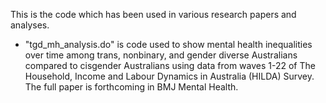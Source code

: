 This is the code which has been used in various research papers and analyses. 

* "tgd_mh_analysis.do" is code used to show mental health inequalities over time among trans, nonbinary, and gender diverse Australians compared to cisgender Australians using data from waves 1-22 of The Household, Income and Labour Dynamics in Australia (HILDA) Survey. The full paper is forthcoming in BMJ Mental Health. 
